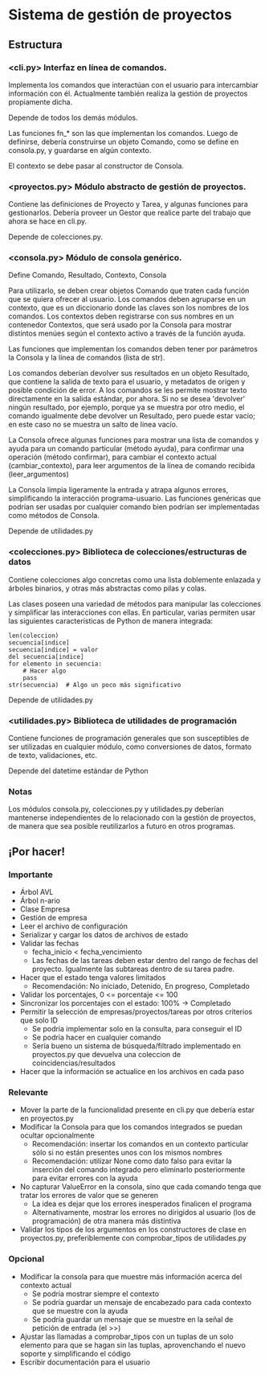 # Sistema de gestión de proyectos

## Estructura

### <cli.py>    Interfaz en línea de comandos.

Implementa los comandos que interactúan con el usuario para
intercambiar información con él.  Actualmente también
realiza la gestión de proyectos propiamente dicha.

Depende de todos los demás módulos.

Las funciones fn_* son las que implementan los comandos.
Luego de definirse, debería construirse un objeto Comando,
como se define en consola.py, y guardarse en algún contexto.

El contexto se debe pasar al constructor de Consola.

### <proyectos.py>    Módulo abstracto de gestión de proyectos.

Contiene las definiciones de Proyecto y Tarea, y algunas
funciones para gestionarlos.  Debería proveer un Gestor
que realice parte del trabajo que ahora se hace en cli.py.

Depende de colecciones.py.

### <consola.py>    Módulo de consola genérico.

Define Comando, Resultado, Contexto, Consola

Para utilizarlo, se deben crear objetos Comando que traten
cada función que se quiera ofrecer al usuario.
Los comandos deben agruparse en un contexto, que es un
diccionario donde las claves son los nombres de los comandos.
Los contextos deben registrarse con sus nombres en un
contenedor Contextos, que será usado por la Consola para
mostrar distintos menúes según el contexto activo a través
de la función ayuda.

Las funciones que implementan los comandos deben tener por
parámetros la Consola y la línea de comandos (lista de str).

Los comandos deberían devolver sus resultados en un objeto
Resultado, que contiene la salida de texto para el usuario,
y metadatos de origen y posible condición de error.
A los comandos se les permite mostrar texto directamente
en la salida estándar, por ahora.  Si no se desea 'devolver'
ningún resultado, por ejemplo, porque ya se muestra por otro
medio, el comando igualmente debe devolver un Resultado,
pero puede estar vacío; en este caso no se muestra un salto
de línea vacío.

La Consola ofrece algunas funciones para mostrar una lista
de comandos y ayuda para un comando particular (método ayuda),
para confirmar una operación (método confirmar), para
cambiar el contexto actual (cambiar_contexto), para leer
argumentos de la línea de comando recibida (leer_argumentos)

La Consola limpia ligeramente la entrada y atrapa algunos
errores, simplificando la interacción programa-usuario.
Las funciones genéricas que podrían ser usadas por cualquier
comando bien podrían ser implementadas como métodos de Consola.

Depende de utilidades.py

### <colecciones.py>   Biblioteca de colecciones/estructuras de datos

Contiene colecciones algo concretas como una lista doblemente
enlazada y árboles binarios, y otras más abstractas como pilas
y colas.

Las clases poseen una variedad de métodos para
manipular las colecciones y simplificar las interacciones con
ellas.  En particular, varias permiten usar las siguientes
características de Python de manera integrada:

    len(coleccion)
    secuencia[indice]
    secuencia[indice] = valor
    del secuencia[indice]
    for elemento in secuencia:
        # Hacer algo
        pass
    str(secuencia)  # Algo un poco más significativo

Depende de utilidades.py

### <utilidades.py>    Biblioteca de utilidades de programación

Contiene funciones de programación generales que son susceptibles
de ser utilizadas en cualquier módulo, como conversiones de datos,
formato de texto, validaciones, etc.

Depende del datetime estándar de Python

### Notas

Los módulos consola.py, colecciones.py y utilidades.py deberían
mantenerse independientes de lo relacionado con la gestión de
proyectos, de manera que sea posible reutilizarlos a futuro en
otros programas.

## ¡Por hacer!

### Importante

- Árbol AVL
- Árbol n-ario
- Clase Empresa
- Gestión de empresa
- Leer el archivo de configuración
- Serializar y cargar los datos de archivos de estado
- Validar las fechas
    - fecha_inicio < fecha_vencimiento
    - Las fechas de las tareas deben estar dentro del rango
      de fechas del proyecto.  Igualmente las subtareas dentro
      de su tarea padre.
- Hacer que el estado tenga valores limitados
    - Recomendación: No iniciado, Detenido, En progreso, Completado
- Validar los porcentajes, 0 <= porcentaje <= 100
- Sincronizar los porcentajes con el estado: 100% -> Completado
- Permitir la selección de empresas/proyectos/tareas por otros
  criterios que solo ID
    - Se podría implementar solo en la consulta, para conseguir el ID
    - Se podría hacer en cualquier comando
    - Sería bueno un sistema de búsqueda/filtrado implementado
      en proyectos.py que devuelva una coleccion de
      coincidencias/resultados
- Hacer que la información se actualice en los archivos en cada
  paso

### Relevante

- Mover la parte de la funcionalidad presente en cli.py que debería
  estar en proyectos.py
- Modificar la Consola para que los comandos integrados se puedan
  ocultar opcionalmente
    - Recomendación: insertar los comandos en un contexto
      particular sólo si no están presentes unos con los mismos
      nombres
    - Recomendación: utilizar None como dato falso para evitar
      la inserción del comando integrado pero eliminarlo
      posteriormente para evitar errores con la ayuda
- No capturar ValueError en la consola, sino que cada comando
  tenga que tratar los errores de valor que se generen
    - La idea es dejar que los errores inesperados finalicen el
      programa
    - Alternativamente, mostrar los errores no dirigidos al usuario
      (los de programación) de otra manera más distintiva
- Validar los tipos de los argumentos en los constructores de clase
  en proyectos.py, preferiblemente con comprobar_tipos de
  utilidades.py

### Opcional

- Modificar la consola para que muestre más información acerca
  del contexto actual
    - Se podría mostrar siempre el contexto
    - Se podría guardar un mensaje de encabezado para cada contexto
      que se muestre con la ayuda
    - Se podría guardar un mensaje que se muestre en la señal
      de petición de entrada (el >>)
- Ajustar las llamadas a comprobar_tipos con un tuplas de un solo
  elemento para que se hagan sin las tuplas, aprovenchando el
  nuevo soporte y simplificando el código
- Escribir documentación para el usuario
